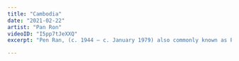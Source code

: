 ```yaml
---
title: "Cambodia"
date: "2021-02-22"
artist: "Pan Ron"
videoID: "I5pp7tJeXXQ"
excerpt: "Pen Ran, (c. 1944 – c. January 1979) also commonly known as Pan Ron in some Romanized sources intended for English-speaking audiences, was a Cambodian singer and songwriter who was at the height of her popularity in the 1960s and early 1970s. She disappeared during the Khmer Rouge genocide and her exact fate is unknown."

---
```


